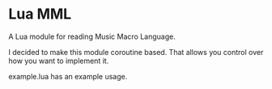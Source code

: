 Lua MML
======
A Lua module for reading Music Macro Language.

I decided to make this module coroutine based. That allows you control over how you want to implement it.

example.lua has an example usage.
